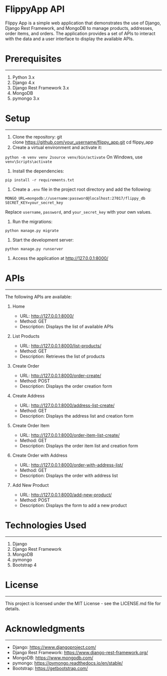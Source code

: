 # FlippyApp API
Flippy App is a simple web application that demonstrates the use of Django, Django Rest Framework, and MongoDB to manage products, addresses, order items, and orders. The application provides a set of APIs to interact with the data and a user interface to display the available APIs.

# Prerequisites
-------------

1.  Python 3.x
2.  Django 4.x
3.  Django Rest Framework 3.x
4.  MongoDB
5.  pymongo 3.x

# Setup
-----

1.  Clone the repository: git clone <https://github.com/your_username/flippy_app.git> cd flippy_app
2.  Create a virtual environment and activate it:

`python -m venv venv 2source venv/bin/activate` 
On Windows, use `venv\Scripts\activate`

1.  Install the dependencies:

`pip install -r requirements.txt`

1.  Create a `.env` file in the project root directory and add the following:

`MONGO_URL=mongodb://username:password@localhost:27017/flippy_db`
`SECRET_KEY=your_secret_key`

Replace `username`, `password`, and `your_secret_key` with your own values.

1.  Run the migrations:

`python manage.py migrate`

1.  Start the development server:

`python manage.py runserver`

1.  Access the application at <http://127.0.0.1:8000/>

# APIs
----

The following APIs are available:

1.  Home

    -   URL: <http://127.0.0.1:8000/>
    -   Method: GET
    -   Description: Displays the list of available APIs
2.  List Products

    -   URL: <http://127.0.0.1:8000/list-products/>
    -   Method: GET
    -   Description: Retrieves the list of products
3.  Create Order

    -   URL: <http://127.0.0.1:8000/order-create/>
    -   Method: POST
    -   Description: Displays the order creation form
4.  Create Address

    -   URL: <http://127.0.0.1:8000/address-list-create/>
    -   Method: GET
    -   Description: Displays the address list and creation form
5.  Create Order Item

    -   URL: <http://127.0.0.1:8000/order-item-list-create/>
    -   Method: GET
    -   Description: Displays the order item list and creation form
6.  Create Order with Address

    -   URL: <http://127.0.0.1:8000/order-with-address-list/>
    -   Method: GET
    -   Description: Displays the order with address list
7.  Add New Product

    -   URL: <http://127.0.0.1:8000/add-new-product/>
    -   Method: POST
    -   Description: Displays the form to add a new product

# Technologies Used
-----------------

1.  Django
2.  Django Rest Framework
3.  MongoDB
4.  pymongo
5.  Bootstrap 4

# License
-------

This project is licensed under the MIT License - see the LICENSE.md file for details.

# Acknowledgments
---------------

-   Django: <https://www.djangoproject.com/>
-   Django Rest Framework: <https://www.django-rest-framework.org/>
-   MongoDB: <https://www.mongodb.com/>
-   pymongo: <https://pymongo.readthedocs.io/en/stable/>
-   Bootstrap: <https://getbootstrap.com/>
  
